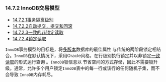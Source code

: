 ### 14.7.2 InnoDB交易模型

- [14.7.2.1事务隔离级别](https://dev.mysql.com/doc/refman/5.7/en/innodb-transaction-isolation-levels.html)
- [14.7.2.2自动提交，提交和回滚](https://dev.mysql.com/doc/refman/5.7/en/innodb-autocommit-commit-rollback.html)
- [14.7.2.3一致的非锁定读取](https://dev.mysql.com/doc/refman/5.7/en/innodb-consistent-read.html)
- [14.7.2.4锁定读取](https://dev.mysql.com/doc/refman/5.7/en/innodb-locking-reads.html)



`InnoDB`事务模型的目标是，将[多版本](https://dev.mysql.com/doc/refman/5.7/en/glossary.html#glos_mvcc)数据库的最佳属性 与传统的两阶段锁定相结合。`InnoDB`在默认情况下，采用Oracle风格，在行级别执行锁定并以非锁定[一致读取](https://dev.mysql.com/doc/refman/5.7/en/glossary.html#glos_consistent_read)的形式运行查询 。`InnoDB`锁信息以 节省空间的方式存储，因此不需要锁升级。通常，允许多个用户锁定`InnoDB`表中的每一行或该行的任何随机子集，而不会导致 `InnoDB`内存耗尽。